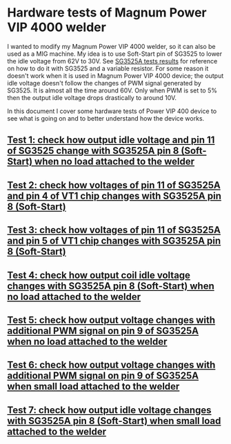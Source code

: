 # Hardware tests of Magnum Power VIP 4000 welder

I wanted to modify my Magnum Power VIP 4000 welder, so it can also be used as a MIG machine.
My idea is to use Soft-Start pin of SG3525 to lower the idle voltage from 62V to 30V.
See [SG3525A tests results](https://github.com/wmarkow/sandbox/tree/master/inverter-welder/elements/sg3525/tests) for reference 
on how to do it with SG3525 and a variable resistor.
For some reason it doesn't work when it is used in Magnum Power VIP 4000 device; the output idle voltage doesn't follow the changes of PWM signal generated by SG3525. It is
almost all the time around 60V. Only when PWM is set to 5% then the output idle voltage drops drastically to around 10V.

In this document I cover some hardware tests of Power VIP 400 device to see what is going on and to better understand how the device works.

## [Test 1: check how output idle voltage and pin 11 of SG3525 change with SG3525A pin 8 (Soft-Start) when no load attached to the welder](https://github.com/wmarkow/sandbox/tree/master/inverter-welder/concepts/08_magnum_power_vip_4000/reveng/tests/Test1/README.md)

## [Test 2: check how voltages of pin 11 of SG3525A and pin 4 of VT1 chip changes with SG3525A pin 8 (Soft-Start)](https://github.com/wmarkow/sandbox/tree/master/inverter-welder/concepts/08_magnum_power_vip_4000/reveng/tests/Test2/README.md)

## [Test 3: check how voltages of pin 11 of SG3525A and pin 5 of VT1 chip changes with SG3525A pin 8 (Soft-Start)](https://github.com/wmarkow/sandbox/tree/master/inverter-welder/concepts/08_magnum_power_vip_4000/reveng/tests/Test3/README.md)

## [Test 4: check how output coil idle voltage changes with SG3525A pin 8 (Soft-Start) when no load attached to the welder](https://github.com/wmarkow/sandbox/tree/master/inverter-welder/concepts/08_magnum_power_vip_4000/reveng/tests/Test4/README.md)

## [Test 5: check how output voltage changes with additional PWM signal on pin 9 of SG3525A when no load attached to the welder](https://github.com/wmarkow/sandbox/tree/master/inverter-welder/concepts/08_magnum_power_vip_4000/reveng/tests/Test5/README.md)

## [Test 6: check how output voltage changes with additional PWM signal on pin 9 of SG3525A when small load attached to the welder](https://github.com/wmarkow/sandbox/tree/master/inverter-welder/concepts/08_magnum_power_vip_4000/reveng/tests/Test6/README.md)

## [Test 7: check how output idle voltage changes with SG3525A pin 8 (Soft-Start) when small load attached to the welder](https://github.com/wmarkow/sandbox/tree/master/inverter-welder/concepts/08_magnum_power_vip_4000/reveng/tests/Test7/README.md)
